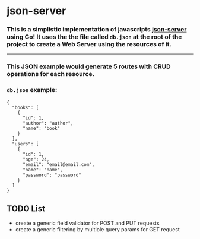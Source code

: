 # json-server

### This is a simplistic implementation of javascripts [json-server](https://www.npmjs.com/package/json-server) using Go! It uses the the file called `db.json` at the root of the project to create a Web Server using the resources of it.

---

### This JSON example would generate 5 routes with CRUD operations for each resource.

### `db.json` example:

```
{
  "books": [
    {
      "id": 1,
      "author": "author",
      "name": "book"
    }
  ],
  "users": [
    {
      "id": 1,
      "age": 24,
      "email": "email@email.com",
      "name": "name",
      "password": "password"
    }
  ]
}
```

## TODO List

- create a generic field validator for POST and PUT requests
- create a generic filtering by multiple query params for GET request

